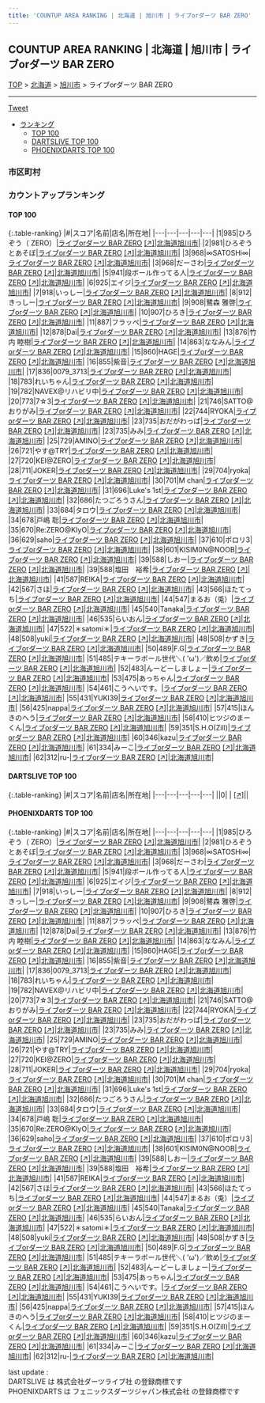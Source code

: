 ```yaml
---
title: 'COUNTUP AREA RANKING | 北海道 | 旭川市 | ライブorダーツ BAR ZERO'
---
```

## COUNTUP AREA RANKING | 北海道 | 旭川市 | ライブorダーツ BAR ZERO

[TOP](/darts/rank/) > [北海道](/darts/rank/北海道/) > [旭川市](/darts/rank/北海道/旭川市/) > ライブorダーツ BAR ZERO

___

<a href="https://twitter.com/share?ref_src=twsrc%5Etfw" data-text="COUNTUP AREA RANKING | 北海道旭川市ライブorダーツ BAR ZERO" class="twitter-share-button" data-hashtags="DARTSLIVE,PHOENIXDARTS,darts,ダーツ" data-show-count="false">Tweet</a>

* [ランキング](#カウントアップランキング)
    * [TOP 100](#top-100)
    * [DARTSLIVE TOP 100](#dartslive-top-100)
    * [PHOENIXDARTS TOP 100](#phoenixdarts-top-100)

### 市区町村

<ul>

</ul>

### カウントアップランキング

#### TOP 100



{:.table-ranking}
|#|スコア|名前|店名|所在地|
|---|---|---|---|---|
|1|985|<span class="rank-name-pd">ひろぞう（ ZERO）</span>|<a href="/darts/rank/shops/88414.html">ライブorダーツ BAR ZERO</a> <a href="https://vs.phoenixdarts.com/jp/shop/shopDetailInfo/s_88414?s_seq=88414">[↗]</a>|<a href="/darts/rank/北海道/旭川市">北海道旭川市</a>|
|2|981|<span class="rank-name-pd">ひろぞうとあそぼ</span>|<a href="/darts/rank/shops/88414.html">ライブorダーツ BAR ZERO</a> <a href="https://vs.phoenixdarts.com/jp/shop/shopDetailInfo/s_88414?s_seq=88414">[↗]</a>|<a href="/darts/rank/北海道/旭川市">北海道旭川市</a>|
|3|968|<span class="rank-name-pd">∞SATOSHi∞</span>|<a href="/darts/rank/shops/88414.html">ライブorダーツ BAR ZERO</a> <a href="https://vs.phoenixdarts.com/jp/shop/shopDetailInfo/s_88414?s_seq=88414">[↗]</a>|<a href="/darts/rank/北海道/旭川市">北海道旭川市</a>|
|3|968|<span class="rank-name-pd">だーさわ</span>|<a href="/darts/rank/shops/88414.html">ライブorダーツ BAR ZERO</a> <a href="https://vs.phoenixdarts.com/jp/shop/shopDetailInfo/s_88414?s_seq=88414">[↗]</a>|<a href="/darts/rank/北海道/旭川市">北海道旭川市</a>|
|5|941|<span class="rank-name-pd">段ボール作ってる人</span>|<a href="/darts/rank/shops/88414.html">ライブorダーツ BAR ZERO</a> <a href="https://vs.phoenixdarts.com/jp/shop/shopDetailInfo/s_88414?s_seq=88414">[↗]</a>|<a href="/darts/rank/北海道/旭川市">北海道旭川市</a>|
|6|925|<span class="rank-name-pd">エイジ</span>|<a href="/darts/rank/shops/88414.html">ライブorダーツ BAR ZERO</a> <a href="https://vs.phoenixdarts.com/jp/shop/shopDetailInfo/s_88414?s_seq=88414">[↗]</a>|<a href="/darts/rank/北海道/旭川市">北海道旭川市</a>|
|7|918|<span class="rank-name-pd">いっしー</span>|<a href="/darts/rank/shops/88414.html">ライブorダーツ BAR ZERO</a> <a href="https://vs.phoenixdarts.com/jp/shop/shopDetailInfo/s_88414?s_seq=88414">[↗]</a>|<a href="/darts/rank/北海道/旭川市">北海道旭川市</a>|
|8|912|<span class="rank-name-pd">きっしー</span>|<a href="/darts/rank/shops/88414.html">ライブorダーツ BAR ZERO</a> <a href="https://vs.phoenixdarts.com/jp/shop/shopDetailInfo/s_88414?s_seq=88414">[↗]</a>|<a href="/darts/rank/北海道/旭川市">北海道旭川市</a>|
|9|908|<span class="rank-name-pd"><span class="pro-icon-pd"></span>鷺森 雅啓</span>|<a href="/darts/rank/shops/88414.html">ライブorダーツ BAR ZERO</a> <a href="https://vs.phoenixdarts.com/jp/shop/shopDetailInfo/s_88414?s_seq=88414">[↗]</a>|<a href="/darts/rank/北海道/旭川市">北海道旭川市</a>|
|10|907|<span class="rank-name-pd">ひろき</span>|<a href="/darts/rank/shops/88414.html">ライブorダーツ BAR ZERO</a> <a href="https://vs.phoenixdarts.com/jp/shop/shopDetailInfo/s_88414?s_seq=88414">[↗]</a>|<a href="/darts/rank/北海道/旭川市">北海道旭川市</a>|
|11|887|<span class="rank-name-pd">フラッペ</span>|<a href="/darts/rank/shops/88414.html">ライブorダーツ BAR ZERO</a> <a href="https://vs.phoenixdarts.com/jp/shop/shopDetailInfo/s_88414?s_seq=88414">[↗]</a>|<a href="/darts/rank/北海道/旭川市">北海道旭川市</a>|
|12|878|<span class="rank-name-pd">Dai</span>|<a href="/darts/rank/shops/88414.html">ライブorダーツ BAR ZERO</a> <a href="https://vs.phoenixdarts.com/jp/shop/shopDetailInfo/s_88414?s_seq=88414">[↗]</a>|<a href="/darts/rank/北海道/旭川市">北海道旭川市</a>|
|13|876|<span class="rank-name-pd">竹内 睦樹</span>|<a href="/darts/rank/shops/88414.html">ライブorダーツ BAR ZERO</a> <a href="https://vs.phoenixdarts.com/jp/shop/shopDetailInfo/s_88414?s_seq=88414">[↗]</a>|<a href="/darts/rank/北海道/旭川市">北海道旭川市</a>|
|14|863|<span class="rank-name-pd">ななみん</span>|<a href="/darts/rank/shops/88414.html">ライブorダーツ BAR ZERO</a> <a href="https://vs.phoenixdarts.com/jp/shop/shopDetailInfo/s_88414?s_seq=88414">[↗]</a>|<a href="/darts/rank/北海道/旭川市">北海道旭川市</a>|
|15|860|<span class="rank-name-pd">HAGE</span>|<a href="/darts/rank/shops/88414.html">ライブorダーツ BAR ZERO</a> <a href="https://vs.phoenixdarts.com/jp/shop/shopDetailInfo/s_88414?s_seq=88414">[↗]</a>|<a href="/darts/rank/北海道/旭川市">北海道旭川市</a>|
|16|855|<span class="rank-name-pd">紫音</span>|<a href="/darts/rank/shops/88414.html">ライブorダーツ BAR ZERO</a> <a href="https://vs.phoenixdarts.com/jp/shop/shopDetailInfo/s_88414?s_seq=88414">[↗]</a>|<a href="/darts/rank/北海道/旭川市">北海道旭川市</a>|
|17|836|<span class="rank-name-pd">0079_3713</span>|<a href="/darts/rank/shops/88414.html">ライブorダーツ BAR ZERO</a> <a href="https://vs.phoenixdarts.com/jp/shop/shopDetailInfo/s_88414?s_seq=88414">[↗]</a>|<a href="/darts/rank/北海道/旭川市">北海道旭川市</a>|
|18|783|<span class="rank-name-pd">れいちゃん</span>|<a href="/darts/rank/shops/88414.html">ライブorダーツ BAR ZERO</a> <a href="https://vs.phoenixdarts.com/jp/shop/shopDetailInfo/s_88414?s_seq=88414">[↗]</a>|<a href="/darts/rank/北海道/旭川市">北海道旭川市</a>|
|19|782|<span class="rank-name-pd">NAVEX@リハビリ中</span>|<a href="/darts/rank/shops/88414.html">ライブorダーツ BAR ZERO</a> <a href="https://vs.phoenixdarts.com/jp/shop/shopDetailInfo/s_88414?s_seq=88414">[↗]</a>|<a href="/darts/rank/北海道/旭川市">北海道旭川市</a>|
|20|773|<span class="rank-name-pd">7☆3</span>|<a href="/darts/rank/shops/88414.html">ライブorダーツ BAR ZERO</a> <a href="https://vs.phoenixdarts.com/jp/shop/shopDetailInfo/s_88414?s_seq=88414">[↗]</a>|<a href="/darts/rank/北海道/旭川市">北海道旭川市</a>|
|21|746|<span class="rank-name-pd">SATTO@おりがみ</span>|<a href="/darts/rank/shops/88414.html">ライブorダーツ BAR ZERO</a> <a href="https://vs.phoenixdarts.com/jp/shop/shopDetailInfo/s_88414?s_seq=88414">[↗]</a>|<a href="/darts/rank/北海道/旭川市">北海道旭川市</a>|
|22|744|<span class="rank-name-pd">RYOKA</span>|<a href="/darts/rank/shops/88414.html">ライブorダーツ BAR ZERO</a> <a href="https://vs.phoenixdarts.com/jp/shop/shopDetailInfo/s_88414?s_seq=88414">[↗]</a>|<a href="/darts/rank/北海道/旭川市">北海道旭川市</a>|
|23|735|<span class="rank-name-pd">おだがわっぱ</span>|<a href="/darts/rank/shops/88414.html">ライブorダーツ BAR ZERO</a> <a href="https://vs.phoenixdarts.com/jp/shop/shopDetailInfo/s_88414?s_seq=88414">[↗]</a>|<a href="/darts/rank/北海道/旭川市">北海道旭川市</a>|
|23|735|<span class="rank-name-pd">みみ</span>|<a href="/darts/rank/shops/88414.html">ライブorダーツ BAR ZERO</a> <a href="https://vs.phoenixdarts.com/jp/shop/shopDetailInfo/s_88414?s_seq=88414">[↗]</a>|<a href="/darts/rank/北海道/旭川市">北海道旭川市</a>|
|25|729|<span class="rank-name-pd">AMINO</span>|<a href="/darts/rank/shops/88414.html">ライブorダーツ BAR ZERO</a> <a href="https://vs.phoenixdarts.com/jp/shop/shopDetailInfo/s_88414?s_seq=88414">[↗]</a>|<a href="/darts/rank/北海道/旭川市">北海道旭川市</a>|
|26|721|<span class="rank-name-pd">やす@TRY</span>|<a href="/darts/rank/shops/88414.html">ライブorダーツ BAR ZERO</a> <a href="https://vs.phoenixdarts.com/jp/shop/shopDetailInfo/s_88414?s_seq=88414">[↗]</a>|<a href="/darts/rank/北海道/旭川市">北海道旭川市</a>|
|27|720|<span class="rank-name-pd">KEI@ZERO</span>|<a href="/darts/rank/shops/88414.html">ライブorダーツ BAR ZERO</a> <a href="https://vs.phoenixdarts.com/jp/shop/shopDetailInfo/s_88414?s_seq=88414">[↗]</a>|<a href="/darts/rank/北海道/旭川市">北海道旭川市</a>|
|28|711|<span class="rank-name-pd">JOKER</span>|<a href="/darts/rank/shops/88414.html">ライブorダーツ BAR ZERO</a> <a href="https://vs.phoenixdarts.com/jp/shop/shopDetailInfo/s_88414?s_seq=88414">[↗]</a>|<a href="/darts/rank/北海道/旭川市">北海道旭川市</a>|
|29|704|<span class="rank-name-pd">ryoka</span>|<a href="/darts/rank/shops/88414.html">ライブorダーツ BAR ZERO</a> <a href="https://vs.phoenixdarts.com/jp/shop/shopDetailInfo/s_88414?s_seq=88414">[↗]</a>|<a href="/darts/rank/北海道/旭川市">北海道旭川市</a>|
|30|701|<span class="rank-name-pd">M chan</span>|<a href="/darts/rank/shops/88414.html">ライブorダーツ BAR ZERO</a> <a href="https://vs.phoenixdarts.com/jp/shop/shopDetailInfo/s_88414?s_seq=88414">[↗]</a>|<a href="/darts/rank/北海道/旭川市">北海道旭川市</a>|
|31|696|<span class="rank-name-pd">Luke&#x27;s 1st</span>|<a href="/darts/rank/shops/88414.html">ライブorダーツ BAR ZERO</a> <a href="https://vs.phoenixdarts.com/jp/shop/shopDetailInfo/s_88414?s_seq=88414">[↗]</a>|<a href="/darts/rank/北海道/旭川市">北海道旭川市</a>|
|32|686|<span class="rank-name-pd">たつごろうさん</span>|<a href="/darts/rank/shops/88414.html">ライブorダーツ BAR ZERO</a> <a href="https://vs.phoenixdarts.com/jp/shop/shopDetailInfo/s_88414?s_seq=88414">[↗]</a>|<a href="/darts/rank/北海道/旭川市">北海道旭川市</a>|
|33|684|<span class="rank-name-pd">タロウ</span>|<a href="/darts/rank/shops/88414.html">ライブorダーツ BAR ZERO</a> <a href="https://vs.phoenixdarts.com/jp/shop/shopDetailInfo/s_88414?s_seq=88414">[↗]</a>|<a href="/darts/rank/北海道/旭川市">北海道旭川市</a>|
|34|678|<span class="rank-name-pd"><span class="pro-icon-pd"></span>戸嶋 聡</span>|<a href="/darts/rank/shops/88414.html">ライブorダーツ BAR ZERO</a> <a href="https://vs.phoenixdarts.com/jp/shop/shopDetailInfo/s_88414?s_seq=88414">[↗]</a>|<a href="/darts/rank/北海道/旭川市">北海道旭川市</a>|
|35|670|<span class="rank-name-pd">Re:ZERO@KIyO</span>|<a href="/darts/rank/shops/88414.html">ライブorダーツ BAR ZERO</a> <a href="https://vs.phoenixdarts.com/jp/shop/shopDetailInfo/s_88414?s_seq=88414">[↗]</a>|<a href="/darts/rank/北海道/旭川市">北海道旭川市</a>|
|36|629|<span class="rank-name-pd">saho</span>|<a href="/darts/rank/shops/88414.html">ライブorダーツ BAR ZERO</a> <a href="https://vs.phoenixdarts.com/jp/shop/shopDetailInfo/s_88414?s_seq=88414">[↗]</a>|<a href="/darts/rank/北海道/旭川市">北海道旭川市</a>|
|37|610|<span class="rank-name-pd">ポロリ3</span>|<a href="/darts/rank/shops/88414.html">ライブorダーツ BAR ZERO</a> <a href="https://vs.phoenixdarts.com/jp/shop/shopDetailInfo/s_88414?s_seq=88414">[↗]</a>|<a href="/darts/rank/北海道/旭川市">北海道旭川市</a>|
|38|601|<span class="rank-name-pd">KISIM0N@NOOB</span>|<a href="/darts/rank/shops/88414.html">ライブorダーツ BAR ZERO</a> <a href="https://vs.phoenixdarts.com/jp/shop/shopDetailInfo/s_88414?s_seq=88414">[↗]</a>|<a href="/darts/rank/北海道/旭川市">北海道旭川市</a>|
|39|588|<span class="rank-name-pd">しおー</span>|<a href="/darts/rank/shops/88414.html">ライブorダーツ BAR ZERO</a> <a href="https://vs.phoenixdarts.com/jp/shop/shopDetailInfo/s_88414?s_seq=88414">[↗]</a>|<a href="/darts/rank/北海道/旭川市">北海道旭川市</a>|
|39|588|<span class="rank-name-pd">塩田　裕希</span>|<a href="/darts/rank/shops/88414.html">ライブorダーツ BAR ZERO</a> <a href="https://vs.phoenixdarts.com/jp/shop/shopDetailInfo/s_88414?s_seq=88414">[↗]</a>|<a href="/darts/rank/北海道/旭川市">北海道旭川市</a>|
|41|587|<span class="rank-name-pd">REIKA</span>|<a href="/darts/rank/shops/88414.html">ライブorダーツ BAR ZERO</a> <a href="https://vs.phoenixdarts.com/jp/shop/shopDetailInfo/s_88414?s_seq=88414">[↗]</a>|<a href="/darts/rank/北海道/旭川市">北海道旭川市</a>|
|42|567|<span class="rank-name-pd">さほ</span>|<a href="/darts/rank/shops/88414.html">ライブorダーツ BAR ZERO</a> <a href="https://vs.phoenixdarts.com/jp/shop/shopDetailInfo/s_88414?s_seq=88414">[↗]</a>|<a href="/darts/rank/北海道/旭川市">北海道旭川市</a>|
|43|566|<span class="rank-name-pd">ほたてっち</span>|<a href="/darts/rank/shops/88414.html">ライブorダーツ BAR ZERO</a> <a href="https://vs.phoenixdarts.com/jp/shop/shopDetailInfo/s_88414?s_seq=88414">[↗]</a>|<a href="/darts/rank/北海道/旭川市">北海道旭川市</a>|
|44|547|<span class="rank-name-pd">まるお（兎）</span>|<a href="/darts/rank/shops/88414.html">ライブorダーツ BAR ZERO</a> <a href="https://vs.phoenixdarts.com/jp/shop/shopDetailInfo/s_88414?s_seq=88414">[↗]</a>|<a href="/darts/rank/北海道/旭川市">北海道旭川市</a>|
|45|540|<span class="rank-name-pd">Tanaka</span>|<a href="/darts/rank/shops/88414.html">ライブorダーツ BAR ZERO</a> <a href="https://vs.phoenixdarts.com/jp/shop/shopDetailInfo/s_88414?s_seq=88414">[↗]</a>|<a href="/darts/rank/北海道/旭川市">北海道旭川市</a>|
|46|535|<span class="rank-name-pd">らいおん</span>|<a href="/darts/rank/shops/88414.html">ライブorダーツ BAR ZERO</a> <a href="https://vs.phoenixdarts.com/jp/shop/shopDetailInfo/s_88414?s_seq=88414">[↗]</a>|<a href="/darts/rank/北海道/旭川市">北海道旭川市</a>|
|47|522|<span class="rank-name-pd">＊satomi＊</span>|<a href="/darts/rank/shops/88414.html">ライブorダーツ BAR ZERO</a> <a href="https://vs.phoenixdarts.com/jp/shop/shopDetailInfo/s_88414?s_seq=88414">[↗]</a>|<a href="/darts/rank/北海道/旭川市">北海道旭川市</a>|
|48|508|<span class="rank-name-pd">yuki</span>|<a href="/darts/rank/shops/88414.html">ライブorダーツ BAR ZERO</a> <a href="https://vs.phoenixdarts.com/jp/shop/shopDetailInfo/s_88414?s_seq=88414">[↗]</a>|<a href="/darts/rank/北海道/旭川市">北海道旭川市</a>|
|48|508|<span class="rank-name-pd">かずき</span>|<a href="/darts/rank/shops/88414.html">ライブorダーツ BAR ZERO</a> <a href="https://vs.phoenixdarts.com/jp/shop/shopDetailInfo/s_88414?s_seq=88414">[↗]</a>|<a href="/darts/rank/北海道/旭川市">北海道旭川市</a>|
|50|489|<span class="rank-name-pd">F.G</span>|<a href="/darts/rank/shops/88414.html">ライブorダーツ BAR ZERO</a> <a href="https://vs.phoenixdarts.com/jp/shop/shopDetailInfo/s_88414?s_seq=88414">[↗]</a>|<a href="/darts/rank/北海道/旭川市">北海道旭川市</a>|
|51|485|<span class="rank-name-pd">テキーラボール世代＼( &#x27;ω&#x27;)／飲め</span>|<a href="/darts/rank/shops/88414.html">ライブorダーツ BAR ZERO</a> <a href="https://vs.phoenixdarts.com/jp/shop/shopDetailInfo/s_88414?s_seq=88414">[↗]</a>|<a href="/darts/rank/北海道/旭川市">北海道旭川市</a>|
|52|483|<span class="rank-name-pd">んーどーしましょー</span>|<a href="/darts/rank/shops/88414.html">ライブorダーツ BAR ZERO</a> <a href="https://vs.phoenixdarts.com/jp/shop/shopDetailInfo/s_88414?s_seq=88414">[↗]</a>|<a href="/darts/rank/北海道/旭川市">北海道旭川市</a>|
|53|475|<span class="rank-name-pd">あっちゃん</span>|<a href="/darts/rank/shops/88414.html">ライブorダーツ BAR ZERO</a> <a href="https://vs.phoenixdarts.com/jp/shop/shopDetailInfo/s_88414?s_seq=88414">[↗]</a>|<a href="/darts/rank/北海道/旭川市">北海道旭川市</a>|
|54|461|<span class="rank-name-pd">こうへいです。</span>|<a href="/darts/rank/shops/88414.html">ライブorダーツ BAR ZERO</a> <a href="https://vs.phoenixdarts.com/jp/shop/shopDetailInfo/s_88414?s_seq=88414">[↗]</a>|<a href="/darts/rank/北海道/旭川市">北海道旭川市</a>|
|55|431|<span class="rank-name-pd">YUKI39</span>|<a href="/darts/rank/shops/88414.html">ライブorダーツ BAR ZERO</a> <a href="https://vs.phoenixdarts.com/jp/shop/shopDetailInfo/s_88414?s_seq=88414">[↗]</a>|<a href="/darts/rank/北海道/旭川市">北海道旭川市</a>|
|56|425|<span class="rank-name-pd">nappa</span>|<a href="/darts/rank/shops/88414.html">ライブorダーツ BAR ZERO</a> <a href="https://vs.phoenixdarts.com/jp/shop/shopDetailInfo/s_88414?s_seq=88414">[↗]</a>|<a href="/darts/rank/北海道/旭川市">北海道旭川市</a>|
|57|415|<span class="rank-name-pd">ほんきのへう</span>|<a href="/darts/rank/shops/88414.html">ライブorダーツ BAR ZERO</a> <a href="https://vs.phoenixdarts.com/jp/shop/shopDetailInfo/s_88414?s_seq=88414">[↗]</a>|<a href="/darts/rank/北海道/旭川市">北海道旭川市</a>|
|58|410|<span class="rank-name-pd">ヒツジのまーくん</span>|<a href="/darts/rank/shops/88414.html">ライブorダーツ BAR ZERO</a> <a href="https://vs.phoenixdarts.com/jp/shop/shopDetailInfo/s_88414?s_seq=88414">[↗]</a>|<a href="/darts/rank/北海道/旭川市">北海道旭川市</a>|
|59|351|<span class="rank-name-pd">S.H.O(Zill)</span>|<a href="/darts/rank/shops/88414.html">ライブorダーツ BAR ZERO</a> <a href="https://vs.phoenixdarts.com/jp/shop/shopDetailInfo/s_88414?s_seq=88414">[↗]</a>|<a href="/darts/rank/北海道/旭川市">北海道旭川市</a>|
|60|346|<span class="rank-name-pd">kazu</span>|<a href="/darts/rank/shops/88414.html">ライブorダーツ BAR ZERO</a> <a href="https://vs.phoenixdarts.com/jp/shop/shopDetailInfo/s_88414?s_seq=88414">[↗]</a>|<a href="/darts/rank/北海道/旭川市">北海道旭川市</a>|
|61|334|<span class="rank-name-pd">みーこ</span>|<a href="/darts/rank/shops/88414.html">ライブorダーツ BAR ZERO</a> <a href="https://vs.phoenixdarts.com/jp/shop/shopDetailInfo/s_88414?s_seq=88414">[↗]</a>|<a href="/darts/rank/北海道/旭川市">北海道旭川市</a>|
|62|312|<span class="rank-name-pd">ru-</span>|<a href="/darts/rank/shops/88414.html">ライブorダーツ BAR ZERO</a> <a href="https://vs.phoenixdarts.com/jp/shop/shopDetailInfo/s_88414?s_seq=88414">[↗]</a>|<a href="/darts/rank/北海道/旭川市">北海道旭川市</a>|


#### DARTSLIVE TOP 100



{:.table-ranking}
|#|スコア|名前|店名|所在地|
|---|---|---|---|---|
||0|<span class="rank-name-dl"> </span>|<a href="/darts/rank/shops/.html"></a> <a href="">[↗]</a>|<a href="/darts/rank//"></a>|


#### PHOENIXDARTS TOP 100



{:.table-ranking}
|#|スコア|名前|店名|所在地|
|---|---|---|---|---|
|1|985|<span class="rank-name-pd">ひろぞう（ ZERO）</span>|<a href="/darts/rank/shops/88414.html">ライブorダーツ BAR ZERO</a> <a href="https://vs.phoenixdarts.com/jp/shop/shopDetailInfo/s_88414?s_seq=88414">[↗]</a>|<a href="/darts/rank/北海道/旭川市">北海道旭川市</a>|
|2|981|<span class="rank-name-pd">ひろぞうとあそぼ</span>|<a href="/darts/rank/shops/88414.html">ライブorダーツ BAR ZERO</a> <a href="https://vs.phoenixdarts.com/jp/shop/shopDetailInfo/s_88414?s_seq=88414">[↗]</a>|<a href="/darts/rank/北海道/旭川市">北海道旭川市</a>|
|3|968|<span class="rank-name-pd">∞SATOSHi∞</span>|<a href="/darts/rank/shops/88414.html">ライブorダーツ BAR ZERO</a> <a href="https://vs.phoenixdarts.com/jp/shop/shopDetailInfo/s_88414?s_seq=88414">[↗]</a>|<a href="/darts/rank/北海道/旭川市">北海道旭川市</a>|
|3|968|<span class="rank-name-pd">だーさわ</span>|<a href="/darts/rank/shops/88414.html">ライブorダーツ BAR ZERO</a> <a href="https://vs.phoenixdarts.com/jp/shop/shopDetailInfo/s_88414?s_seq=88414">[↗]</a>|<a href="/darts/rank/北海道/旭川市">北海道旭川市</a>|
|5|941|<span class="rank-name-pd">段ボール作ってる人</span>|<a href="/darts/rank/shops/88414.html">ライブorダーツ BAR ZERO</a> <a href="https://vs.phoenixdarts.com/jp/shop/shopDetailInfo/s_88414?s_seq=88414">[↗]</a>|<a href="/darts/rank/北海道/旭川市">北海道旭川市</a>|
|6|925|<span class="rank-name-pd">エイジ</span>|<a href="/darts/rank/shops/88414.html">ライブorダーツ BAR ZERO</a> <a href="https://vs.phoenixdarts.com/jp/shop/shopDetailInfo/s_88414?s_seq=88414">[↗]</a>|<a href="/darts/rank/北海道/旭川市">北海道旭川市</a>|
|7|918|<span class="rank-name-pd">いっしー</span>|<a href="/darts/rank/shops/88414.html">ライブorダーツ BAR ZERO</a> <a href="https://vs.phoenixdarts.com/jp/shop/shopDetailInfo/s_88414?s_seq=88414">[↗]</a>|<a href="/darts/rank/北海道/旭川市">北海道旭川市</a>|
|8|912|<span class="rank-name-pd">きっしー</span>|<a href="/darts/rank/shops/88414.html">ライブorダーツ BAR ZERO</a> <a href="https://vs.phoenixdarts.com/jp/shop/shopDetailInfo/s_88414?s_seq=88414">[↗]</a>|<a href="/darts/rank/北海道/旭川市">北海道旭川市</a>|
|9|908|<span class="rank-name-pd"><span class="pro-icon-pd"></span>鷺森 雅啓</span>|<a href="/darts/rank/shops/88414.html">ライブorダーツ BAR ZERO</a> <a href="https://vs.phoenixdarts.com/jp/shop/shopDetailInfo/s_88414?s_seq=88414">[↗]</a>|<a href="/darts/rank/北海道/旭川市">北海道旭川市</a>|
|10|907|<span class="rank-name-pd">ひろき</span>|<a href="/darts/rank/shops/88414.html">ライブorダーツ BAR ZERO</a> <a href="https://vs.phoenixdarts.com/jp/shop/shopDetailInfo/s_88414?s_seq=88414">[↗]</a>|<a href="/darts/rank/北海道/旭川市">北海道旭川市</a>|
|11|887|<span class="rank-name-pd">フラッペ</span>|<a href="/darts/rank/shops/88414.html">ライブorダーツ BAR ZERO</a> <a href="https://vs.phoenixdarts.com/jp/shop/shopDetailInfo/s_88414?s_seq=88414">[↗]</a>|<a href="/darts/rank/北海道/旭川市">北海道旭川市</a>|
|12|878|<span class="rank-name-pd">Dai</span>|<a href="/darts/rank/shops/88414.html">ライブorダーツ BAR ZERO</a> <a href="https://vs.phoenixdarts.com/jp/shop/shopDetailInfo/s_88414?s_seq=88414">[↗]</a>|<a href="/darts/rank/北海道/旭川市">北海道旭川市</a>|
|13|876|<span class="rank-name-pd">竹内 睦樹</span>|<a href="/darts/rank/shops/88414.html">ライブorダーツ BAR ZERO</a> <a href="https://vs.phoenixdarts.com/jp/shop/shopDetailInfo/s_88414?s_seq=88414">[↗]</a>|<a href="/darts/rank/北海道/旭川市">北海道旭川市</a>|
|14|863|<span class="rank-name-pd">ななみん</span>|<a href="/darts/rank/shops/88414.html">ライブorダーツ BAR ZERO</a> <a href="https://vs.phoenixdarts.com/jp/shop/shopDetailInfo/s_88414?s_seq=88414">[↗]</a>|<a href="/darts/rank/北海道/旭川市">北海道旭川市</a>|
|15|860|<span class="rank-name-pd">HAGE</span>|<a href="/darts/rank/shops/88414.html">ライブorダーツ BAR ZERO</a> <a href="https://vs.phoenixdarts.com/jp/shop/shopDetailInfo/s_88414?s_seq=88414">[↗]</a>|<a href="/darts/rank/北海道/旭川市">北海道旭川市</a>|
|16|855|<span class="rank-name-pd">紫音</span>|<a href="/darts/rank/shops/88414.html">ライブorダーツ BAR ZERO</a> <a href="https://vs.phoenixdarts.com/jp/shop/shopDetailInfo/s_88414?s_seq=88414">[↗]</a>|<a href="/darts/rank/北海道/旭川市">北海道旭川市</a>|
|17|836|<span class="rank-name-pd">0079_3713</span>|<a href="/darts/rank/shops/88414.html">ライブorダーツ BAR ZERO</a> <a href="https://vs.phoenixdarts.com/jp/shop/shopDetailInfo/s_88414?s_seq=88414">[↗]</a>|<a href="/darts/rank/北海道/旭川市">北海道旭川市</a>|
|18|783|<span class="rank-name-pd">れいちゃん</span>|<a href="/darts/rank/shops/88414.html">ライブorダーツ BAR ZERO</a> <a href="https://vs.phoenixdarts.com/jp/shop/shopDetailInfo/s_88414?s_seq=88414">[↗]</a>|<a href="/darts/rank/北海道/旭川市">北海道旭川市</a>|
|19|782|<span class="rank-name-pd">NAVEX@リハビリ中</span>|<a href="/darts/rank/shops/88414.html">ライブorダーツ BAR ZERO</a> <a href="https://vs.phoenixdarts.com/jp/shop/shopDetailInfo/s_88414?s_seq=88414">[↗]</a>|<a href="/darts/rank/北海道/旭川市">北海道旭川市</a>|
|20|773|<span class="rank-name-pd">7☆3</span>|<a href="/darts/rank/shops/88414.html">ライブorダーツ BAR ZERO</a> <a href="https://vs.phoenixdarts.com/jp/shop/shopDetailInfo/s_88414?s_seq=88414">[↗]</a>|<a href="/darts/rank/北海道/旭川市">北海道旭川市</a>|
|21|746|<span class="rank-name-pd">SATTO@おりがみ</span>|<a href="/darts/rank/shops/88414.html">ライブorダーツ BAR ZERO</a> <a href="https://vs.phoenixdarts.com/jp/shop/shopDetailInfo/s_88414?s_seq=88414">[↗]</a>|<a href="/darts/rank/北海道/旭川市">北海道旭川市</a>|
|22|744|<span class="rank-name-pd">RYOKA</span>|<a href="/darts/rank/shops/88414.html">ライブorダーツ BAR ZERO</a> <a href="https://vs.phoenixdarts.com/jp/shop/shopDetailInfo/s_88414?s_seq=88414">[↗]</a>|<a href="/darts/rank/北海道/旭川市">北海道旭川市</a>|
|23|735|<span class="rank-name-pd">おだがわっぱ</span>|<a href="/darts/rank/shops/88414.html">ライブorダーツ BAR ZERO</a> <a href="https://vs.phoenixdarts.com/jp/shop/shopDetailInfo/s_88414?s_seq=88414">[↗]</a>|<a href="/darts/rank/北海道/旭川市">北海道旭川市</a>|
|23|735|<span class="rank-name-pd">みみ</span>|<a href="/darts/rank/shops/88414.html">ライブorダーツ BAR ZERO</a> <a href="https://vs.phoenixdarts.com/jp/shop/shopDetailInfo/s_88414?s_seq=88414">[↗]</a>|<a href="/darts/rank/北海道/旭川市">北海道旭川市</a>|
|25|729|<span class="rank-name-pd">AMINO</span>|<a href="/darts/rank/shops/88414.html">ライブorダーツ BAR ZERO</a> <a href="https://vs.phoenixdarts.com/jp/shop/shopDetailInfo/s_88414?s_seq=88414">[↗]</a>|<a href="/darts/rank/北海道/旭川市">北海道旭川市</a>|
|26|721|<span class="rank-name-pd">やす@TRY</span>|<a href="/darts/rank/shops/88414.html">ライブorダーツ BAR ZERO</a> <a href="https://vs.phoenixdarts.com/jp/shop/shopDetailInfo/s_88414?s_seq=88414">[↗]</a>|<a href="/darts/rank/北海道/旭川市">北海道旭川市</a>|
|27|720|<span class="rank-name-pd">KEI@ZERO</span>|<a href="/darts/rank/shops/88414.html">ライブorダーツ BAR ZERO</a> <a href="https://vs.phoenixdarts.com/jp/shop/shopDetailInfo/s_88414?s_seq=88414">[↗]</a>|<a href="/darts/rank/北海道/旭川市">北海道旭川市</a>|
|28|711|<span class="rank-name-pd">JOKER</span>|<a href="/darts/rank/shops/88414.html">ライブorダーツ BAR ZERO</a> <a href="https://vs.phoenixdarts.com/jp/shop/shopDetailInfo/s_88414?s_seq=88414">[↗]</a>|<a href="/darts/rank/北海道/旭川市">北海道旭川市</a>|
|29|704|<span class="rank-name-pd">ryoka</span>|<a href="/darts/rank/shops/88414.html">ライブorダーツ BAR ZERO</a> <a href="https://vs.phoenixdarts.com/jp/shop/shopDetailInfo/s_88414?s_seq=88414">[↗]</a>|<a href="/darts/rank/北海道/旭川市">北海道旭川市</a>|
|30|701|<span class="rank-name-pd">M chan</span>|<a href="/darts/rank/shops/88414.html">ライブorダーツ BAR ZERO</a> <a href="https://vs.phoenixdarts.com/jp/shop/shopDetailInfo/s_88414?s_seq=88414">[↗]</a>|<a href="/darts/rank/北海道/旭川市">北海道旭川市</a>|
|31|696|<span class="rank-name-pd">Luke&#x27;s 1st</span>|<a href="/darts/rank/shops/88414.html">ライブorダーツ BAR ZERO</a> <a href="https://vs.phoenixdarts.com/jp/shop/shopDetailInfo/s_88414?s_seq=88414">[↗]</a>|<a href="/darts/rank/北海道/旭川市">北海道旭川市</a>|
|32|686|<span class="rank-name-pd">たつごろうさん</span>|<a href="/darts/rank/shops/88414.html">ライブorダーツ BAR ZERO</a> <a href="https://vs.phoenixdarts.com/jp/shop/shopDetailInfo/s_88414?s_seq=88414">[↗]</a>|<a href="/darts/rank/北海道/旭川市">北海道旭川市</a>|
|33|684|<span class="rank-name-pd">タロウ</span>|<a href="/darts/rank/shops/88414.html">ライブorダーツ BAR ZERO</a> <a href="https://vs.phoenixdarts.com/jp/shop/shopDetailInfo/s_88414?s_seq=88414">[↗]</a>|<a href="/darts/rank/北海道/旭川市">北海道旭川市</a>|
|34|678|<span class="rank-name-pd"><span class="pro-icon-pd"></span>戸嶋 聡</span>|<a href="/darts/rank/shops/88414.html">ライブorダーツ BAR ZERO</a> <a href="https://vs.phoenixdarts.com/jp/shop/shopDetailInfo/s_88414?s_seq=88414">[↗]</a>|<a href="/darts/rank/北海道/旭川市">北海道旭川市</a>|
|35|670|<span class="rank-name-pd">Re:ZERO@KIyO</span>|<a href="/darts/rank/shops/88414.html">ライブorダーツ BAR ZERO</a> <a href="https://vs.phoenixdarts.com/jp/shop/shopDetailInfo/s_88414?s_seq=88414">[↗]</a>|<a href="/darts/rank/北海道/旭川市">北海道旭川市</a>|
|36|629|<span class="rank-name-pd">saho</span>|<a href="/darts/rank/shops/88414.html">ライブorダーツ BAR ZERO</a> <a href="https://vs.phoenixdarts.com/jp/shop/shopDetailInfo/s_88414?s_seq=88414">[↗]</a>|<a href="/darts/rank/北海道/旭川市">北海道旭川市</a>|
|37|610|<span class="rank-name-pd">ポロリ3</span>|<a href="/darts/rank/shops/88414.html">ライブorダーツ BAR ZERO</a> <a href="https://vs.phoenixdarts.com/jp/shop/shopDetailInfo/s_88414?s_seq=88414">[↗]</a>|<a href="/darts/rank/北海道/旭川市">北海道旭川市</a>|
|38|601|<span class="rank-name-pd">KISIM0N@NOOB</span>|<a href="/darts/rank/shops/88414.html">ライブorダーツ BAR ZERO</a> <a href="https://vs.phoenixdarts.com/jp/shop/shopDetailInfo/s_88414?s_seq=88414">[↗]</a>|<a href="/darts/rank/北海道/旭川市">北海道旭川市</a>|
|39|588|<span class="rank-name-pd">しおー</span>|<a href="/darts/rank/shops/88414.html">ライブorダーツ BAR ZERO</a> <a href="https://vs.phoenixdarts.com/jp/shop/shopDetailInfo/s_88414?s_seq=88414">[↗]</a>|<a href="/darts/rank/北海道/旭川市">北海道旭川市</a>|
|39|588|<span class="rank-name-pd">塩田　裕希</span>|<a href="/darts/rank/shops/88414.html">ライブorダーツ BAR ZERO</a> <a href="https://vs.phoenixdarts.com/jp/shop/shopDetailInfo/s_88414?s_seq=88414">[↗]</a>|<a href="/darts/rank/北海道/旭川市">北海道旭川市</a>|
|41|587|<span class="rank-name-pd">REIKA</span>|<a href="/darts/rank/shops/88414.html">ライブorダーツ BAR ZERO</a> <a href="https://vs.phoenixdarts.com/jp/shop/shopDetailInfo/s_88414?s_seq=88414">[↗]</a>|<a href="/darts/rank/北海道/旭川市">北海道旭川市</a>|
|42|567|<span class="rank-name-pd">さほ</span>|<a href="/darts/rank/shops/88414.html">ライブorダーツ BAR ZERO</a> <a href="https://vs.phoenixdarts.com/jp/shop/shopDetailInfo/s_88414?s_seq=88414">[↗]</a>|<a href="/darts/rank/北海道/旭川市">北海道旭川市</a>|
|43|566|<span class="rank-name-pd">ほたてっち</span>|<a href="/darts/rank/shops/88414.html">ライブorダーツ BAR ZERO</a> <a href="https://vs.phoenixdarts.com/jp/shop/shopDetailInfo/s_88414?s_seq=88414">[↗]</a>|<a href="/darts/rank/北海道/旭川市">北海道旭川市</a>|
|44|547|<span class="rank-name-pd">まるお（兎）</span>|<a href="/darts/rank/shops/88414.html">ライブorダーツ BAR ZERO</a> <a href="https://vs.phoenixdarts.com/jp/shop/shopDetailInfo/s_88414?s_seq=88414">[↗]</a>|<a href="/darts/rank/北海道/旭川市">北海道旭川市</a>|
|45|540|<span class="rank-name-pd">Tanaka</span>|<a href="/darts/rank/shops/88414.html">ライブorダーツ BAR ZERO</a> <a href="https://vs.phoenixdarts.com/jp/shop/shopDetailInfo/s_88414?s_seq=88414">[↗]</a>|<a href="/darts/rank/北海道/旭川市">北海道旭川市</a>|
|46|535|<span class="rank-name-pd">らいおん</span>|<a href="/darts/rank/shops/88414.html">ライブorダーツ BAR ZERO</a> <a href="https://vs.phoenixdarts.com/jp/shop/shopDetailInfo/s_88414?s_seq=88414">[↗]</a>|<a href="/darts/rank/北海道/旭川市">北海道旭川市</a>|
|47|522|<span class="rank-name-pd">＊satomi＊</span>|<a href="/darts/rank/shops/88414.html">ライブorダーツ BAR ZERO</a> <a href="https://vs.phoenixdarts.com/jp/shop/shopDetailInfo/s_88414?s_seq=88414">[↗]</a>|<a href="/darts/rank/北海道/旭川市">北海道旭川市</a>|
|48|508|<span class="rank-name-pd">yuki</span>|<a href="/darts/rank/shops/88414.html">ライブorダーツ BAR ZERO</a> <a href="https://vs.phoenixdarts.com/jp/shop/shopDetailInfo/s_88414?s_seq=88414">[↗]</a>|<a href="/darts/rank/北海道/旭川市">北海道旭川市</a>|
|48|508|<span class="rank-name-pd">かずき</span>|<a href="/darts/rank/shops/88414.html">ライブorダーツ BAR ZERO</a> <a href="https://vs.phoenixdarts.com/jp/shop/shopDetailInfo/s_88414?s_seq=88414">[↗]</a>|<a href="/darts/rank/北海道/旭川市">北海道旭川市</a>|
|50|489|<span class="rank-name-pd">F.G</span>|<a href="/darts/rank/shops/88414.html">ライブorダーツ BAR ZERO</a> <a href="https://vs.phoenixdarts.com/jp/shop/shopDetailInfo/s_88414?s_seq=88414">[↗]</a>|<a href="/darts/rank/北海道/旭川市">北海道旭川市</a>|
|51|485|<span class="rank-name-pd">テキーラボール世代＼( &#x27;ω&#x27;)／飲め</span>|<a href="/darts/rank/shops/88414.html">ライブorダーツ BAR ZERO</a> <a href="https://vs.phoenixdarts.com/jp/shop/shopDetailInfo/s_88414?s_seq=88414">[↗]</a>|<a href="/darts/rank/北海道/旭川市">北海道旭川市</a>|
|52|483|<span class="rank-name-pd">んーどーしましょー</span>|<a href="/darts/rank/shops/88414.html">ライブorダーツ BAR ZERO</a> <a href="https://vs.phoenixdarts.com/jp/shop/shopDetailInfo/s_88414?s_seq=88414">[↗]</a>|<a href="/darts/rank/北海道/旭川市">北海道旭川市</a>|
|53|475|<span class="rank-name-pd">あっちゃん</span>|<a href="/darts/rank/shops/88414.html">ライブorダーツ BAR ZERO</a> <a href="https://vs.phoenixdarts.com/jp/shop/shopDetailInfo/s_88414?s_seq=88414">[↗]</a>|<a href="/darts/rank/北海道/旭川市">北海道旭川市</a>|
|54|461|<span class="rank-name-pd">こうへいです。</span>|<a href="/darts/rank/shops/88414.html">ライブorダーツ BAR ZERO</a> <a href="https://vs.phoenixdarts.com/jp/shop/shopDetailInfo/s_88414?s_seq=88414">[↗]</a>|<a href="/darts/rank/北海道/旭川市">北海道旭川市</a>|
|55|431|<span class="rank-name-pd">YUKI39</span>|<a href="/darts/rank/shops/88414.html">ライブorダーツ BAR ZERO</a> <a href="https://vs.phoenixdarts.com/jp/shop/shopDetailInfo/s_88414?s_seq=88414">[↗]</a>|<a href="/darts/rank/北海道/旭川市">北海道旭川市</a>|
|56|425|<span class="rank-name-pd">nappa</span>|<a href="/darts/rank/shops/88414.html">ライブorダーツ BAR ZERO</a> <a href="https://vs.phoenixdarts.com/jp/shop/shopDetailInfo/s_88414?s_seq=88414">[↗]</a>|<a href="/darts/rank/北海道/旭川市">北海道旭川市</a>|
|57|415|<span class="rank-name-pd">ほんきのへう</span>|<a href="/darts/rank/shops/88414.html">ライブorダーツ BAR ZERO</a> <a href="https://vs.phoenixdarts.com/jp/shop/shopDetailInfo/s_88414?s_seq=88414">[↗]</a>|<a href="/darts/rank/北海道/旭川市">北海道旭川市</a>|
|58|410|<span class="rank-name-pd">ヒツジのまーくん</span>|<a href="/darts/rank/shops/88414.html">ライブorダーツ BAR ZERO</a> <a href="https://vs.phoenixdarts.com/jp/shop/shopDetailInfo/s_88414?s_seq=88414">[↗]</a>|<a href="/darts/rank/北海道/旭川市">北海道旭川市</a>|
|59|351|<span class="rank-name-pd">S.H.O(Zill)</span>|<a href="/darts/rank/shops/88414.html">ライブorダーツ BAR ZERO</a> <a href="https://vs.phoenixdarts.com/jp/shop/shopDetailInfo/s_88414?s_seq=88414">[↗]</a>|<a href="/darts/rank/北海道/旭川市">北海道旭川市</a>|
|60|346|<span class="rank-name-pd">kazu</span>|<a href="/darts/rank/shops/88414.html">ライブorダーツ BAR ZERO</a> <a href="https://vs.phoenixdarts.com/jp/shop/shopDetailInfo/s_88414?s_seq=88414">[↗]</a>|<a href="/darts/rank/北海道/旭川市">北海道旭川市</a>|
|61|334|<span class="rank-name-pd">みーこ</span>|<a href="/darts/rank/shops/88414.html">ライブorダーツ BAR ZERO</a> <a href="https://vs.phoenixdarts.com/jp/shop/shopDetailInfo/s_88414?s_seq=88414">[↗]</a>|<a href="/darts/rank/北海道/旭川市">北海道旭川市</a>|
|62|312|<span class="rank-name-pd">ru-</span>|<a href="/darts/rank/shops/88414.html">ライブorダーツ BAR ZERO</a> <a href="https://vs.phoenixdarts.com/jp/shop/shopDetailInfo/s_88414?s_seq=88414">[↗]</a>|<a href="/darts/rank/北海道/旭川市">北海道旭川市</a>|


<div class="footer border-top border-gray-light mt-5 pt-3 text-right text-gray">
    last update : <span style="font-weight: italic" id="foot_last_modified"></span><br />
    DARTSLIVE は 株式会社ダーツライブ社 の登録商標です<br />
    PHOENIXDARTS は フェニックスダーツジャパン株式会社 の登録商標です<br />
</div>

<script src="https://cdnjs.cloudflare.com/ajax/libs/jquery.tablesorter/2.31.3/js/jquery.tablesorter.min.js" integrity="sha512-qzgd5cYSZcosqpzpn7zF2ZId8f/8CHmFKZ8j7mU4OUXTNRd5g+ZHBPsgKEwoqxCtdQvExE5LprwwPAgoicguNg==" crossorigin="anonymous" referrerpolicy="no-referrer"></script>
<link rel="stylesheet" href="https://cdnjs.cloudflare.com/ajax/libs/jquery.tablesorter/2.31.3/css/theme.default.min.css" integrity="sha512-wghhOJkjQX0Lh3NSWvNKeZ0ZpNn+SPVXX1Qyc9OCaogADktxrBiBdKGDoqVUOyhStvMBmJQ8ZdMHiR3wuEq8+w==" crossorigin="anonymous" referrerpolicy="no-referrer" />
<script>
$(function() {
    $(".table-ranking").tablesorter({sortList:[[0, 0]]});
    $("#foot_last_modified").text(formatDate(new Date(document.lastModified), 'yyyy-MM-dd HH:mm:ss'));
});
</script>

<script async src="https://platform.twitter.com/widgets.js" charset="utf-8"></script>